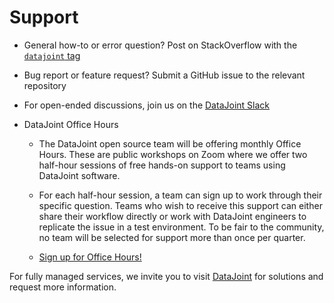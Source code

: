 # Support

+ General how-to or error question? Post on StackOverflow with the [`datajoint` tag](
     https://stackoverflow.com/questions/tagged/datajoint)

+ Bug report or feature request? Submit a GitHub issue to the relevant repository

+ For open-ended discussions, join us on the [DataJoint Slack](https://join.slack.com/t/datajoint/shared_invite/enQtMjkwNjQxMjI5MDk0LTQ3ZjFiZmNmNGVkYWFkYjgwYjdhNTBlZTBmMWEyZDc2NzZlYTBjOTNmYzYwOWRmOGFmN2MyYzU0OWQ0MWZiYTE)

+ DataJoint Office Hours
  + The DataJoint open source team will be offering monthly Office Hours.  These are
    public workshops on Zoom where we offer two half-hour sessions of free hands-on
    support to teams using DataJoint software.

  + For each half-hour session, a team can sign up to work through their specific
    question.  Teams who wish to receive this support can either share their workflow
    directly or work with DataJoint engineers to replicate the issue in a test
    environment.   To be fair to the community, no team will be selected for support
    more than once per quarter.

  + [Sign up for Office Hours!](https://docs.google.com/forms/d/e/1FAIpQLSeMhZtzQQWB47I8HfPcJ5_pFyMhZO284PLIblDfshe30dEuXw/viewform)

For fully managed services, we invite you to visit 
[DataJoint](https://www.datajoint.com) for solutions and request more information.
